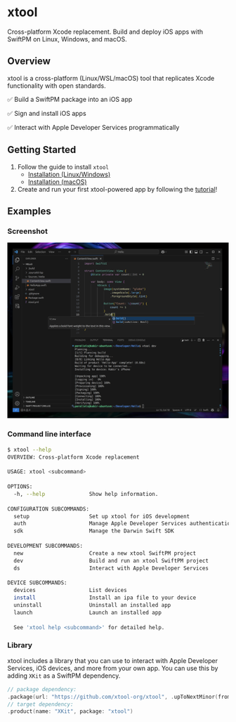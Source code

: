 # xtool

Cross-platform Xcode replacement. Build and deploy iOS apps with SwiftPM on Linux, Windows, and macOS.

## Overview

xtool is a cross-platform (Linux/WSL/macOS) tool that replicates Xcode functionality with open standards.

✅ Build a SwiftPM package into an iOS app

✅ Sign and install iOS apps

✅ Interact with Apple Developer Services programmatically

## Getting Started

1. Follow the guide to install `xtool`
    - [Installation (Linux/Windows)](https://xtool.sh/documentation/xtooldocs/installation-linux)
    - [Installation (macOS)](https://xtool.sh/documentation/xtooldocs/installation-macos)
2. Create and run your first xtool-powered app by following the [tutorial](https://xtool.sh/tutorials/xtooldocs/first-app)!

## Examples

### Screenshot

![A screenshot of xtool being invoked from VSCode](Documentation/xtool.docc/Resources/Cover.png)

### Command line interface

```bash
$ xtool --help
OVERVIEW: Cross-platform Xcode replacement

USAGE: xtool <subcommand>

OPTIONS:
  -h, --help              Show help information.

CONFIGURATION SUBCOMMANDS:
  setup                   Set up xtool for iOS development
  auth                    Manage Apple Developer Services authentication
  sdk                     Manage the Darwin Swift SDK

DEVELOPMENT SUBCOMMANDS:
  new                     Create a new xtool SwiftPM project
  dev                     Build and run an xtool SwiftPM project
  ds                      Interact with Apple Developer Services

DEVICE SUBCOMMANDS:
  devices                 List devices
  install                 Install an ipa file to your device
  uninstall               Uninstall an installed app
  launch                  Launch an installed app

  See 'xtool help <subcommand>' for detailed help.
```

### Library

xtool includes a library that you can use to interact with Apple Developer Services, iOS devices, and more from your own app. You can use this by adding `XKit` as a SwiftPM dependency.

```swift
// package dependency:
.package(url: "https://github.com/xtool-org/xtool", .upToNextMinor(from: "1.2.0"))
// target dependency:
.product(name: "XKit", package: "xtool")
```
